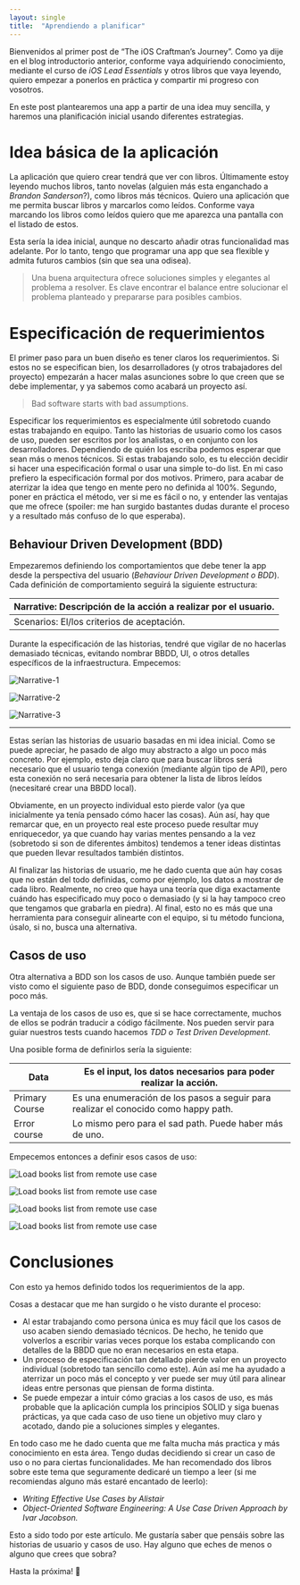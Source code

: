 ```yaml
---
layout: single
title:  "Aprendiendo a planificar"
---
```


Bienvenidos al primer post de “The iOS Craftman’s Journey”. Como ya dije en el blog introductorio anterior, conforme vaya adquiriendo conocimiento, mediante el curso de *iOS Lead Essentials* y otros libros que vaya leyendo, quiero empezar a ponerlos en práctica y compartir mi progreso con vosotros.

En este post plantearemos una app a partir de una idea muy sencilla, y haremos una planificación inicial usando diferentes estrategias.

# Idea básica de la aplicación

La aplicación que quiero crear tendrá que ver con libros. Últimamente estoy leyendo muchos libros, tanto novelas (alguien más esta enganchado a *Brandon Sanderson*?), como libros más técnicos. Quiero una aplicación que me permita buscar libros y marcarlos como leídos. Conforme vaya marcando los libros como leídos quiero que me aparezca una pantalla con el listado de estos.

Esta sería la idea inicial, aunque no descarto añadir otras funcionalidad mas adelante. Por lo tanto, tengo que programar una app que sea flexible y admita futuros cambios (sin que sea una odisea).

> Una buena arquitectura ofrece soluciones simples y elegantes al problema a resolver. Es clave encontrar el balance entre solucionar el problema planteado y prepararse para posibles cambios.
> 

# Especificación de requerimientos

El primer paso para un buen diseño es tener claros los requerimientos. Si estos no se especifican bien, los desarrolladores (y otros trabajadores del proyecto) empezarán a hacer malas asunciones sobre lo que creen que se debe implementar, y ya sabemos como acabará un proyecto así.

> Bad software starts with bad assumptions.
> 

Especificar los requerimientos es especialmente útil sobretodo cuando estas trabajando en equipo. Tanto las historias de usuario como los casos de uso, pueden ser escritos por los analistas, o en conjunto con los desarrolladores. Dependiendo de quién los escriba podemos esperar que sean más o menos técnicos. Si estas trabajando solo, es tu elección decidir si hacer una especificación formal o usar una simple to-do list. En mi caso prefiero la especificación formal por dos motivos. Primero, para acabar de aterrizar la idea que tengo en mente pero no definida al 100%. Segundo, poner en práctica el método, ver si me es fácil o no, y entender las ventajas que me ofrece (spoiler: me han surgido bastantes dudas durante el proceso y a resultado más confuso de lo que esperaba).

## Behaviour Driven Development (BDD)

Empezaremos definiendo los comportamientos que debe tener la app desde la perspectiva del usuario (*Behaviour Driven Development o BDD*). Cada definición de comportamiento seguirá la siguiente estructura:

| Narrative: Descripción de la acción a realizar por el usuario. |
| --- |
| Scenarios: El/los criterios de aceptación. |

Durante la especificación de las historias, tendré que vigilar de no hacerlas demasiado técnicas, evitando nombrar BBDD, UI, o otros detalles específicos de la infraestructura. Empecemos:

![Narrative-1](/resources/2023-08-14-narrative-1.png)

![Narrative-2](/resources/2023-08-14-narrative-2.png)

![Narrative-3](/resources/2023-08-14-narrative-3.png)

---

Estas serían las historias de usuario basadas en mi idea inicial. Como se puede apreciar, he pasado de algo muy abstracto a algo un poco más concreto. Por ejemplo, esto deja claro que para buscar libros será necesario que el usuario tenga conexión (mediante algún tipo de API), pero esta conexión no será necesaria para obtener la lista de libros leídos (necesitaré crear una BBDD local).

Obviamente, en un proyecto individual esto pierde valor (ya que inicialmente ya tenía pensado cómo hacer las cosas). Aún así, hay que remarcar que, en un proyecto real este proceso puede resultar muy enriquecedor, ya que cuando hay varias mentes pensando a la vez (sobretodo si son de diferentes ámbitos) tendemos a tener ideas distintas que pueden llevar resultados también distintos.

Al finalizar las historias de usuario, me he dado cuenta que aún hay cosas que no están del todo definidas, como por ejemplo, los datos a mostrar de cada libro. Realmente, no creo que haya una teoría que diga exactamente cuándo has especificado muy poco o demasiado (y si la hay tampoco creo que tengamos que grabarla en piedra). Al final, esto no es más que una herramienta para conseguir alinearte con el equipo, si tu método funciona, úsalo, si no, busca una alternativa.

## Casos de uso

Otra alternativa a BDD son los casos de uso. Aunque también puede ser visto como el siguiente paso de BDD, donde conseguimos especificar un poco más.

La ventaja de los casos de uso es, que si se hace correctamente, muchos de ellos se podrán traducir a código fácilmente. Nos pueden servir para guiar nuestros tests cuando hacemos *TDD o Test Driven Development*.

Una posible forma de definirlos sería la siguiente:

| Data | Es el input, los datos necesarios para poder realizar la acción. |
| --- | --- |
| Primary Course | Es una enumeración de los pasos a seguir para realizar el conocido como happy path. |
| Error course | Lo mismo pero para el sad path. Puede haber más de uno. |

Empecemos entonces a definir esos casos de uso:

![Load books list from remote use case](/resources/2023-08-14-use-case-1.png)

![Load books list from remote use case](/resources/2023-08-14-use-case-2.png)

![Load books list from remote use case](/resources/2023-08-14-use-case-3.png)

![Load books list from remote use case](/resources/2023-08-14-use-case-4.png)


# Conclusiones

Con esto ya hemos definido todos los requerimientos de la app. 

Cosas a destacar que me han surgido o he visto durante el proceso:

- Al estar trabajando como persona única es muy fácil que los casos de uso acaben siendo demasiado técnicos. De hecho, he tenido que volverlos a escribir varias veces porque los estaba complicando con detalles de la BBDD que no eran necesarios en esta etapa.
- Un proceso de especificación tan detallado pierde valor en un proyecto individual (sobretodo tan sencillo como este).  Aún así me ha ayudado a aterrizar un poco más el concepto y ver puede ser muy útil para alinear ideas entre personas que piensan de forma distinta.
- Se puede empezar a intuir cómo gracias a los casos de uso, es más probable que la aplicación cumpla los principios SOLID y siga buenas prácticas, ya que cada caso de uso tiene un objetivo muy claro y acotado, dando pie a soluciones simples y elegantes.

En todo caso me he dado cuenta que me falta mucha más practica y más conocimiento en esta área. Tengo dudas decidiendo si crear un caso de uso o no para ciertas funcionalidades. Me han recomendado dos libros sobre este tema que seguramente dedicaré un tiempo a leer (si me recomiendas alguno más estaré encantado de leerlo): 

- *Writing Effective Use Cases by Alistair*
- *Object-Oriented Software Engineering: A Use Case Driven Approach by Ivar Jacobson.*

Esto a sido todo por este artículo. Me gustaría saber que pensáis sobre las historias de usuario y casos de uso. Hay alguno que eches de menos o alguno que crees que sobra? 

Hasta la próxima! 🙂